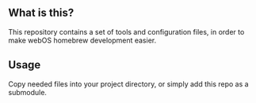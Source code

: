 ## What is this?

This repository contains a set of tools and configuration files,
in order to make webOS homebrew development easier.

## Usage

Copy needed files into your project directory, 
or simply add this repo as a submodule.

